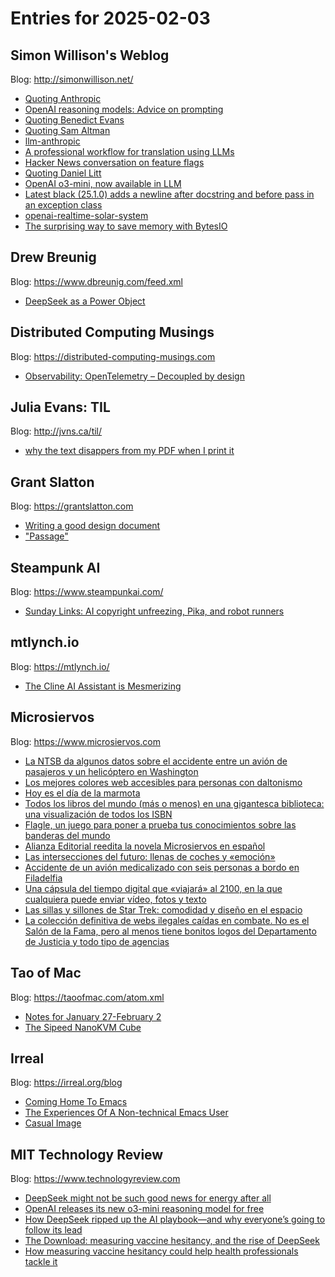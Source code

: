 # Entries for 2025-02-03
## Simon Willison's Weblog 
Blog: http://simonwillison.net/ 

- [Quoting Anthropic](https://simonwillison.net/2025/Feb/2/anthropic/#atom-everything)
- [OpenAI reasoning models: Advice on prompting](https://simonwillison.net/2025/Feb/2/openai-reasoning-models-advice-on-prompting/#atom-everything)
- [Quoting Benedict Evans](https://simonwillison.net/2025/Feb/2/benedict-evans/#atom-everything)
- [Quoting Sam Altman](https://simonwillison.net/2025/Feb/2/sam-altman/#atom-everything)
- [llm-anthropic](https://simonwillison.net/2025/Feb/2/llm-anthropic/#atom-everything)
- [A professional workflow for translation using LLMs](https://simonwillison.net/2025/Feb/2/workflow-for-translation/#atom-everything)
- [Hacker News conversation on feature flags](https://simonwillison.net/2025/Feb/2/feature-flags/#atom-everything)
- [Quoting Daniel Litt](https://simonwillison.net/2025/Feb/1/daniel-litt/#atom-everything)
- [OpenAI o3-mini, now available in LLM](https://simonwillison.net/2025/Jan/31/o3-mini/#atom-everything)
- [Latest black (25.1.0) adds a newline after docstring and before pass in an exception class](https://simonwillison.net/2025/Jan/31/black-newline-docstring/#atom-everything)
- [openai-realtime-solar-system](https://simonwillison.net/2025/Jan/31/openai-realtime-solar-system/#atom-everything)
- [The surprising way to save memory with BytesIO](https://simonwillison.net/2025/Jan/31/save-memory-with-bytesio/#atom-everything)
## Drew Breunig 
Blog: https://www.dbreunig.com/feed.xml 

- [DeepSeek as a Power Object](https://www.dbreunig.com/2025/01/31/deepseek-as-a-power-object.html)
## Distributed Computing Musings 
Blog: https://distributed-computing-musings.com 

- [Observability: OpenTelemetry – Decoupled by design](https://distributed-computing-musings.com/2025/02/observability-opentelemetry-decoupled-by-design/)
## Julia Evans: TIL 
Blog: http://jvns.ca/til/ 

- [why the text disappers from my PDF when I print it](https://jvns.ca/til/why-the-text-disappers-from-my-pdf-when-i-print-it/)
## Grant Slatton 
Blog: https://grantslatton.com 

- [Writing a good design document](https://grantslatton.com/how-to-design-document)
- ["Passage"](https://grantslatton.com/passage-poem)
## Steampunk AI 
Blog: https://www.steampunkai.com/ 

- [Sunday Links: AI copyright unfreezing, Pika, and robot runners](https://www.steampunkai.com/sunday-links-ai-copyright-unfreezing-pika-and-robot-runners/)
## mtlynch.io 
Blog: https://mtlynch.io/ 

- [The Cline AI Assistant is Mesmerizing](https://mtlynch.io/notes/cline-is-mesmerizing/)
## Microsiervos 
Blog: https://www.microsiervos.com 

- [La NTSB da algunos datos sobre el accidente entre un avión de pasajeros y un helicóptero en Washington](https://www.microsiervos.com/archivo/aerotrastorno/ntsb-algunos-datos-accidente-washington.html)
- [Los mejores colores web accesibles para personas con daltonismo](https://www.microsiervos.com/archivo/arte-y-diseno/los-mejores-colores-web-accesibles-para-personas-con-daltonismo.html)
- [Hoy es el día de la marmota](https://www.microsiervos.com/archivo/peliculas-tv/dia-de-la-marmota.html)
- [Todos los libros del mundo (más o menos) en una gigantesca biblioteca: una visualización de todos los ISBN](https://www.microsiervos.com/archivo/libros/todos-libros-mundo-biblioteca-visualizacion-isbn.html)
- [Flagle, un juego para poner a prueba tus conocimientos sobre las banderas del mundo](https://www.microsiervos.com/archivo/juegos-y-diversion/flagle-juego-conocimientos-banderas-mundo.html)
- [Alianza Editorial reedita la novela Microsiervos en español](https://www.microsiervos.com/archivo/libros/alianza-editorial-reedita-microsiervos-espanol.html)
- [Las intersecciones del futuro: llenas de coches y «emoción»](https://www.microsiervos.com/archivo/coches/intersecciones-del-futuro-coches-emocion.html)
- [Accidente de un avión medicalizado con seis personas a bordo en Filadelfia](https://www.microsiervos.com/archivo/aerotrastorno/accidente-filadelfia.html)
- [Una cápsula del tiempo digital que «viajará» al 2100, en la que cualquiera puede enviar vídeo, fotos y texto](https://www.microsiervos.com/archivo/mundoreal/capsula-tiempo-digital-2100-video-fotos-texto.html)
- [Las sillas y sillones de Star Trek: comodidad y diseño en el espacio](https://www.microsiervos.com/archivo/peliculas-tv/sillas-sillones-star-trek-comodidad-diseno-espacio.html)
- [La colección definitiva de webs ilegales caídas en combate. No es el Salón de la Fama, pero al menos tiene bonitos logos del Departamento de Justicia y todo tipo de agencias](https://www.microsiervos.com/archivo/internet/coleccion-webs-ilegales-caidas-logos-departamento-justicia-agencias.html)
## Tao of Mac 
Blog: https://taoofmac.com/atom.xml 

- [Notes for January 27-February 2](https://taoofmac.com/space/notes/2025/02/02/1730)
- [The Sipeed NanoKVM Cube](https://taoofmac.com/space/blog/2025/02/02/1630)
## Irreal 
Blog: https://irreal.org/blog 

- [Coming Home To Emacs](https://irreal.org/blog/?p=12757)
- [The Experiences Of A Non-technical Emacs User](https://irreal.org/blog/?p=12755)
- [Casual Image](https://irreal.org/blog/?p=12753)
## MIT Technology Review 
Blog: https://www.technologyreview.com 

- [DeepSeek might not be such good news for energy after all](https://www.technologyreview.com/2025/01/31/1110776/deepseek-might-not-be-such-good-news-for-energy-after-all/)
- [OpenAI releases its new o3-mini reasoning model for free](https://www.technologyreview.com/2025/01/31/1110757/openai-makes-its-reasoning-model-for-free/)
- [How DeepSeek ripped up the AI playbook—and why everyone’s going to follow its lead](https://www.technologyreview.com/2025/01/31/1110740/how-deepseek-ripped-up-the-ai-playbook-and-why-everyones-going-to-follow-it/)
- [The Download: measuring vaccine hesitancy, and the rise of DeepSeek](https://www.technologyreview.com/2025/01/31/1110735/the-download-measuring-vaccine-hesitancy-and-the-rise-of-deepseek/)
- [How measuring vaccine hesitancy could help health professionals tackle it](https://www.technologyreview.com/2025/01/31/1110705/measuring-vaccine-hesitancy/)